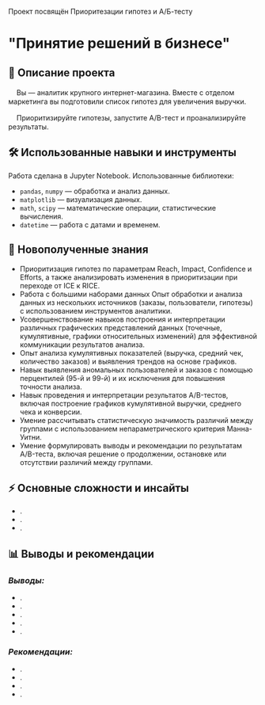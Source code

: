 Проект посвящён Приоритезации гипотез и А/Б-тесту

# "Принятие решений в бизнесе"
## 📌 Описание проекта
ᅠ Вы — аналитик крупного интернет-магазина. Вместе с отделом маркетинга вы подготовили список гипотез для увеличения выручки.

ᅠ Приоритизируйте гипотезы, запустите A/B-тест и проанализируйте результаты.

## 🛠 Использованные навыки и инструменты
Работа сделана в Jupyter Notebook. Использованные библиотеки:
- `pandas`, `numpy` — обработка и анализ данных.
- `matplotlib` — визуализация данных.
- `math`, `scipy` — математические операции, статистические вычисления.
- `datetime` — работа с датами и временем.

## 🎯 Новополученные знания
- Приоритизация гипотез по параметрам Reach, Impact, Confidence и Efforts, а также анализировать изменения в приоритизации при переходе от ICE к RICE.
- Работа с большими наборами данных Опыт обработки и анализа данных из нескольких источников (заказы, пользователи, гипотезы) с использованием инструментов аналитики.
- Усовершенствование навыков построения и интерпретации различных графических представлений данных (точечные, кумулятивные, графики относительных изменений) для эффективной коммуникации результатов анализа.
- Опыт анализа кумулятивных показателей (выручка, средний чек, количество заказов) и выявления трендов на основе графиков.
- Навык выявления аномальных пользователей и заказов с помощью перцентилей (95-й и 99-й) и их исключения для повышения точности анализа.
- Навык проведения и интерпретации результатов A/B-тестов, включая построение графиков кумулятивной выручки, среднего чека и конверсии.
- Умение рассчитывать статистическую значимость различий между группами с использованием непараметрического критерия Манна-Уитни.
- Умение формулировать выводы и рекомендации по результатам A/B-теста, включая решение о продолжении, остановке или отсутствии различий между группами.

## ⚡ Основные сложности и инсайты
- .
- .
- .

## 📊 Выводы и рекомендации

### ***Выводы:***
- .  
- .  
- .  
- .  
- .  

### ***Рекомендации:***  
- .  
- .  
- .  
- .


